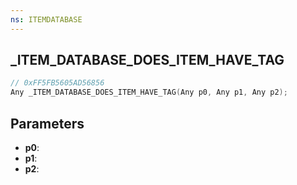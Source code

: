 ```yaml
---
ns: ITEMDATABASE
---
```

## _ITEM_DATABASE_DOES_ITEM_HAVE_TAG

```c
// 0xFF5FB5605AD56856
Any _ITEM_DATABASE_DOES_ITEM_HAVE_TAG(Any p0, Any p1, Any p2);
```

## Parameters
* **p0**:
* **p1**:
* **p2**:

